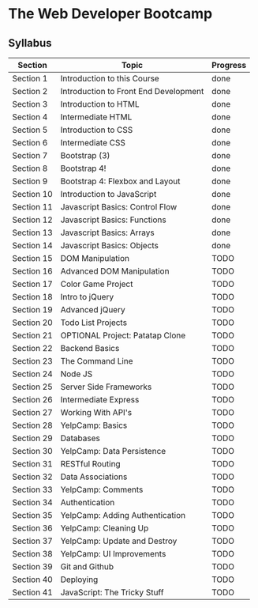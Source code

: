 # The Web Developer Bootcamp

## Syllabus

| Section    | Topic                                 | Progress |
| ---------- | ------------------------------------- | -------- |
| Section 1  | Introduction to this Course           | done     |
| Section 2  | Introduction to Front End Development | done     |
| Section 3  | Introduction to HTML                  | done     |
| Section 4  | Intermediate HTML                     | done     |
| Section 5  | Introduction to CSS                   | done     |
| Section 6  | Intermediate CSS                      | done     |
| Section 7  | Bootstrap (3)                         | done     |
| Section 8  | Bootstrap 4!                          | done     |
| Section 9  | Bootstrap 4: Flexbox and Layout       | done     |
| Section 10 | Introduction to JavaScript            | done     |
| Section 11 | Javascript Basics: Control Flow       | done     |
| Section 12 | Javascript Basics: Functions          | done     |
| Section 13 | Javascript Basics: Arrays             | done     |
| Section 14 | Javascript Basics: Objects            | done     |
| Section 15 | DOM Manipulation                      | TODO     |
| Section 16 | Advanced DOM Manipulation             | TODO     |
| Section 17 | Color Game Project                    | TODO     |
| Section 18 | Intro to jQuery                       | TODO     |
| Section 19 | Advanced jQuery                       | TODO     |
| Section 20 | Todo List Projects                    | TODO     |
| Section 21 | OPTIONAL Project: Patatap Clone       | TODO     |
| Section 22 | Backend Basics                        | TODO     |
| Section 23 | The Command Line                      | TODO     |
| Section 24 | Node JS                               | TODO     |
| Section 25 | Server Side Frameworks                | TODO     |
| Section 26 | Intermediate Express                  | TODO     |
| Section 27 | Working With API's                    | TODO     |
| Section 28 | YelpCamp: Basics                      | TODO     |
| Section 29 | Databases                             | TODO     |
| Section 30 | YelpCamp: Data Persistence            | TODO     |
| Section 31 | RESTful Routing                       | TODO     |
| Section 32 | Data Associations                     | TODO     |
| Section 33 | YelpCamp: Comments                    | TODO     |
| Section 34 | Authentication                        | TODO     |
| Section 35 | YelpCamp: Adding Authentication       | TODO     |
| Section 36 | YelpCamp: Cleaning Up                 | TODO     |
| Section 37 | YelpCamp: Update and Destroy          | TODO     |
| Section 38 | YelpCamp: UI Improvements             | TODO     |
| Section 39 | Git and Github                        | TODO     |
| Section 40 | Deploying                             | TODO     |
| Section 41 | JavaScript: The Tricky Stuff          | TODO     |
